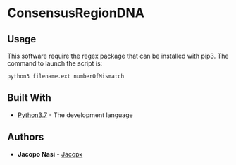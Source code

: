 # ConsensusRegionDNA
## Usage
This software require the regex package that can be installed with pip3. The command to launch the script is:
```
python3 filename.ext numberOfMismatch
```

## Built With
* [Python3.7](https://www.python.org/downloads/release/python-370/) - The development language

## Authors
* **Jacopo Nasi** - [Jacopx](https://github.com/Jacopx)
